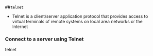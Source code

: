 ##`telnet`

 - Telnet is a client/server application protocol that provides access to virtual terminals of remote systems on local area networks or the Internet

### Connect to a server using Telnet
telnet <hostname> <port>

